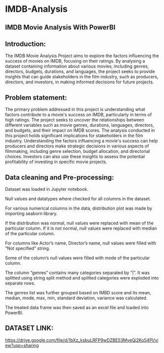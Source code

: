 # IMDB-Analysis
## IMDB Movie Analysis With PowerBI
## Introduction: 
   The IMDB Movie Analysis Project aims to explore the factors influencing the success of movies on IMDB, focusing on their ratings. By analysing a dataset containing information about various movies, including genres, directors, budgets, durations, and languages, the project seeks to provide insights that can guide stakeholders in the film industry, such as producers, directors, and investors, in making informed decisions for future projects. 
 
## Problem statement: 
The primary problem addressed in this project is understanding what factors contribute to a movie's success on IMDB, particularly in terms of high ratings. The project seeks to uncover the relationships between different variables such as movie genres, durations, languages, directors, and budgets, and their impact on IMDB scores. 
The analysis conducted in this project holds significant implications for stakeholders in the film industry. Understanding the factors influencing a movie's success can help producers and directors make strategic decisions in various aspects of filmmaking, including genre selection, budget allocation, and directorial choices. Investors can also use these insights to assess the potential profitability of investing in specific movie projects. 
 
## Data cleaning and Pre-processing:
Dataset was loaded in Jupyter notebook.

Null values and datatypes where checked for all columns in the dataset. 

For various numerical columns in the data, distribution plot was made by importing seaborn library.

If the distribution was normal, null values were replaced with mean of the particular column. If it is not normal, null values were replaced with median of the particular column. 

For columns like Actor’s name, Director’s name, null values were filled with “Not specified” string. 

Some of the column’s null values were filled with mode of the particular column. 

The column “genres” contains many categories separated by “|”. It was splitted using string split method and splitted categories were exploded into separate rows. 

The genres list was further grouped based on IMBD score and its mean, median, mode, max, min, standard deviation, variance was calculated.

The treated data frame was then saved as an excel file and loaded into PowerBI. 

## DATASET LINK:

https://drive.google.com/file/d/1bXz_ksbuLRFP9wDZBE53MyeQi2Ko54PI/view?usp=sharing

